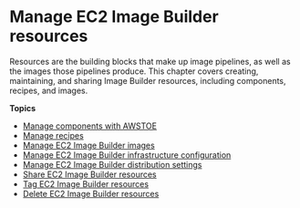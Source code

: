 # Manage EC2 Image Builder resources<a name="manage-resources"></a>

Resources are the building blocks that make up image pipelines, as well as the images those pipelines produce\. This chapter covers creating, maintaining, and sharing Image Builder resources, including components, recipes, and images\.

**Topics**
+ [Manage components with AWSTOE](manage-components.md)
+ [Manage recipes](manage-recipes.md)
+ [Manage EC2 Image Builder images](manage-images.md)
+ [Manage EC2 Image Builder infrastructure configuration](manage-infra-config.md)
+ [Manage EC2 Image Builder distribution settings](manage-distribution-settings.md)
+ [Share EC2 Image Builder resources](manage-shared-resources.md)
+ [Tag EC2 Image Builder resources](tag-resources.md)
+ [Delete EC2 Image Builder resources](delete-resources.md)